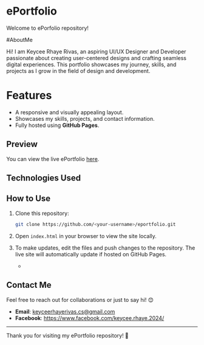 # ePortfolio

Welcome to ePorfolio repository! 

#AboutMe

Hi! I am Keycee Rhaye Rivas, an aspiring UI/UX Designer and Developer passionate about creating user-centered designs and crafting seamless digital experiences. This portfolio showcases my journey, skills, and projects as I grow in the field of design and development.

# Features
- A responsive and visually appealing layout.
- Showcases my skills, projects, and contact information.
- Fully hosted using **GitHub Pages**.

## Preview
You can view the live ePortfolio [here](https://<your-username>.github.io/eportfolio/).

## Technologies Used

## How to Use

1. Clone this repository:
   ```bash
   git clone https://github.com/<your-username>/eportfolio.git
   ```

2. Open `index.html` in your browser to view the site locally.

3. To make updates, edit the files and push changes to the repository. The live site will automatically update if hosted on GitHub Pages.

   - 
## Contact Me

Feel free to reach out for collaborations or just to say hi! 😊

- **Email**: keyceerhayerivas.cs@gmail.com
- **Facebook**: https://www.facebook.com/keycee.rhaye.2024/

---

Thank you for visiting my ePortfolio repository! 🌟

